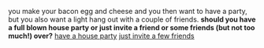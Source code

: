 you make your bacon egg and cheese and you then want to have a party, but you also want a light hang out with a couple of friends.
**should you have a full blown house party or just invite a friend or some friends (but not too much!) over?**
[have a house party](party/party.md)
[just invite a few friends](friends/friends.md)